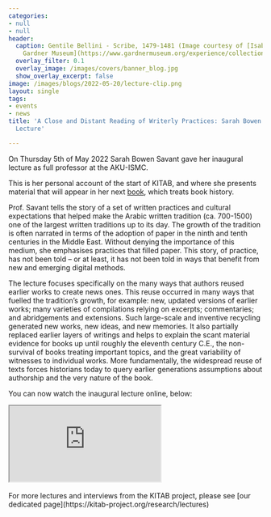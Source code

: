 ```yaml
---
categories:
- null
- null
header:
  caption: Gentile Bellini - Scribe, 1479-1481 (Image courtesy of [Isabella Stewart
    Gardner Museum](https://www.gardnermuseum.org/experience/collection/10755), Boston)
  overlay_filter: 0.1
  overlay_image: /images/covers/banner_blog.jpg
  show_overlay_excerpt: false
image: /images/blogs/2022-05-20/lecture-clip.png
layout: single
tags:
- events
- news
title: 'A Close and Distant Reading of Writerly Practices: Sarah Bowen Savant''s Inaugural
  Lecture'

---
```



On Thursday 5th of May 2022 Sarah Bowen Savant gave her inaugural lecture as full professor at the AKU-ISMC.

This is her personal account of the start of KITAB, and where she presents material that will appear in her next [book](https://kitab-project.org/research/books#sarah-savant-a-cultural-history-of-the-arabic-book-700-1500), which treats book history.

Prof. Savant tells the story of a set of written practices and cultural expectations that helped make the Arabic written tradition (ca. 700-1500) one of the largest written traditions up to its day. The growth of the tradition is often narrated in terms of the adoption of paper in the ninth and tenth centuries in the Middle East. Without denying the importance of this medium, she emphasises practices that filled paper. This story, of practice, has not been told – or at least, it has not been told in ways that benefit from new and emerging digital methods.

The lecture focuses specifically on the many ways that authors reused earlier works to create news ones. This reuse occurred in many ways that fuelled the tradition’s growth, for example: new, updated versions of earlier works; many varieties of compilations relying on excerpts; commentaries; and abridgements and extensions. Such large-scale and inventive recycling generated new works, new ideas, and new memories. It also partially replaced earlier layers of writings and helps to explain the scant material evidence for books up until roughly the eleventh century C.E., the non-survival of books treating important topics, and the great variability of witnesses to individual works. More fundamentally, the widespread reuse of texts forces historians today to query earlier generations assumptions about authorship and the very nature of the book.

You can now watch the inaugural lecture online, below:

<div class="embed-responsive embed-responsive-16by9">
  <iframe class="embed-responsive-item" src="https://www.youtube.com/embed/snrDcEYawCI"></iframe>
</div>
<br>
For more lectures and interviews from the KITAB project, please see [our dedicated page](https://kitab-project.org/research/lectures)
